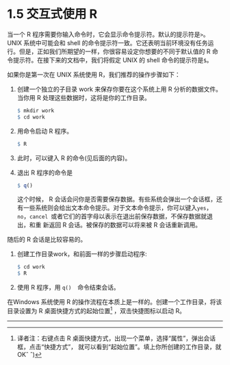 # 1.5 交互式使用 R

当一个 R 程序需要你输入命令时，它会显示命令提示符。默认的提示符是`>`。UNIX 系统中可能会和 shell 的命令提示符一致。它还表明当前环境没有任务运行。但是，正如我们所期望的一样，你很容易设定你想要的不同于默认值的 R 命 令提示符。在接下来的文档中，我们将假定 UNIX 的 shell 命令的提示符是`$`。

如果你是第一次在 UNIX 系统使用 R，我们推荐的操作步骤如下：

1. 创建一个独立的子目录 work 来保存你要在这个系统上用 R 分析的数据文件。当你用 R 处理这些数据时，这将是你的工作目录。 

   ```R
   $ mkdir work
   $ cd work
   ```

2. 用命令启动 R 程序。 

   ```R
   $ R
   ```

3. 此时，可以键入 R 的命令(见后面的内容)。

4. 退出 R 程序的命令是

   ```R
   $ q()
   ```

   这个时候， R 会话会问你是否需要保存数据。有些系统会弹出一个会话框，还有一些系统则会给出文本命令提示。对于文本命令提示，你可以键入`yes`，`no`，`cancel `或者它们的首字母以表示在退出前保存数据，不保存数据就退出，和重 新返回 R 会话。被保存的数据可以将来被 R 会话重新调用。

随后的 R 会话是比较容易的。

1. 创建工作目录work，和前面一样的步骤启动程序:

   ```R
   $ cd work
   $ R
   ```

2. 使用 R 程序，用 `q()  `命令结束会话。

在Windows 系统使用 R 的操作流程在本质上是一样的。创建一个工作目录，将该目录设置为 R 桌面快捷方式的起始位置[^1] ，双击快捷图标以启动 R。





---

[^1]: 译者注：右键点击 R 桌面快捷方式，出现一个菜单，选择“属性”，弹出会话框，点击“快捷方式”， 就可以看到“起始位置”。填上你所创建的工作目录，就OKˆ ˆ)